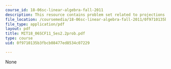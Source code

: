 ```yaml
---
course_id: 18-06sc-linear-algebra-fall-2011
description: This resource contains problem set related to projections onto subspaces.
file_location: /coursemedia/18-06sc-linear-algebra-fall-2011/0f9710135b3fbcb08477ed8534c07229_MIT18_06SCF11_Ses2.2prob.pdf
file_type: application/pdf
layout: pdf
title: MIT18_06SCF11_Ses2.2prob.pdf
type: course
uid: 0f9710135b3fbcb08477ed8534c07229

---
```

None